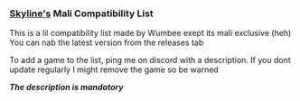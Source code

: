 ### [Skyline's](https://github.com/skyline-emu/skyline) Mali Compatibility List
This is a lil compatibility list made by Wumbee exept its mali exclusive (heh)
You can nab the latest version from the releases tab

To add a game to the list, ping me on discord with a description. If you dont 
update regularly I might remove the game so be warned

***The description is mandatory***


